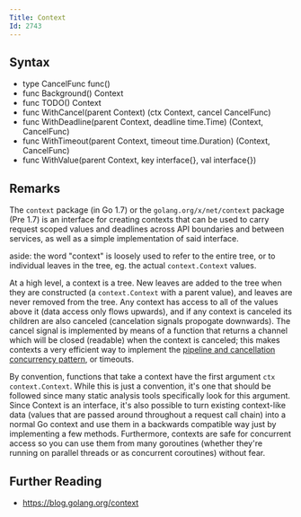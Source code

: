 ```yaml
---
Title: Context
Id: 2743
---
```

## Syntax
- type CancelFunc func()
- func Background() Context
- func TODO() Context
- func WithCancel(parent Context) (ctx Context, cancel CancelFunc)
- func WithDeadline(parent Context, deadline time.Time) (Context, CancelFunc)
- func WithTimeout(parent Context, timeout time.Duration) (Context, CancelFunc)
- func WithValue(parent Context, key interface{}, val interface{})

## Remarks
The `context` package (in Go 1.7) or the `golang.org/x/net/context` package (Pre 1.7) is an interface for creating contexts that can be used to carry request scoped values and deadlines across API boundaries and between services, as well as a simple implementation of said interface.

aside: the word "context" is loosely used to refer to the entire tree, or to individual leaves in the tree, eg. the actual `context.Context` values.

At a high level, a context is a tree. New leaves are added to the tree when they are constructed (a `context.Context` with a parent value), and leaves are never removed from the tree. Any context has access to all of the values above it (data access only flows upwards), and if any context is canceled its children are also canceled (cancelation signals propogate downwards). The cancel signal is implemented by means of a function that returns a channel which will be closed (readable) when the context is canceled; this makes contexts a very efficient way to implement the [pipeline and cancellation concurrency pattern](https://blog.golang.org/pipelines), or timeouts.

By convention, functions that take a context have the first argument `ctx context.Context`. While this is just a convention, it's one that should be followed since many static analysis tools specifically look for this argument. Since Context is an interface, it's also possible to turn existing context-like data (values that are passed around throughout a request call chain) into a normal Go context and use them in a backwards compatible way just by implementing a few methods. Furthermore, contexts are safe for concurrent access so you can use them from many goroutines (whether they're running on parallel threads or as concurrent coroutines) without fear.

## Further Reading

 - https://blog.golang.org/context

